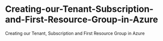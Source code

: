 # Creating-our-Tenant-Subscription-and-First-Resource-Group-in-Azure
Creating our Tenant, Subscription and First Resource Group in Azure
